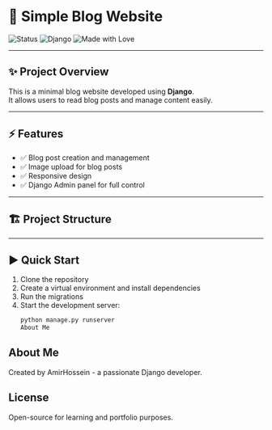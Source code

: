# 📝 Simple Blog Website

![Status](https://img.shields.io/badge/Status-Active-brightgreen)
![Django](https://img.shields.io/badge/Django-Framework-blue)
![Made with Love](https://img.shields.io/badge/Made%20with-Love-red)

---

## ✨ Project Overview
This is a minimal blog website developed using **Django**.  
It allows users to read blog posts and manage content easily.

---

## ⚡ Features
- ✅ Blog post creation and management
- ✅ Image upload for blog posts
- ✅ Responsive design
- ✅ Django Admin panel for full control

---

## 🏗️ Project Structure
---

## ▶️ Quick Start
1. Clone the repository
2. Create a virtual environment and install dependencies
3. Run the migrations
4. Start the development server:
   ```bash
   python manage.py runserver
   About Me
## About Me
Created by AmirHossein - a passionate Django developer.

## License
Open-source for learning and portfolio purposes.
